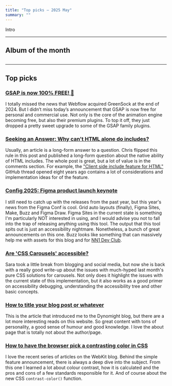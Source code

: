 ```yaml
---
title: "Top picks — 2025 May"
summary: ""
---
```


Intro

---

## Album of the month

![]()

---

## Top picks

### [GSAP is now 100% FREE! 🥳](https://gsap.com/blog/3-13/)

I totally missed the news that Webflow acquired GreenSock at the end of 2024. But I didn’t miss today’s announcement that GSAP is now free for personal and commercial use. Not only is the core of the animation engine becoming free, but also their premium plugins. To top it off, they just dropped a pretty sweet upgrade to some of the GSAP family plugins.

### [Seeking an Answer: Why can't HTML alone do includes?](https://frontendmasters.com/blog/seeking-an-answer-why-cant-html-alone-do-includes/)

Usually, an article is a long-form answer to a question. Chris flipped this rule in this post and published a long-form question about the native ability of HTML includes. The whole post is great, but a lot of value is in the comments section. For example, the ["Client side include feature for HTML"](https://github.com/whatwg/html/issues/2791) GitHub thread opened eight years ago contains a lot of considerations and implementation ideas for of the feature.

### [Config 2025: Figma product launch keynote](https://www.youtube.com/watch?v=HXVlgVWI7tc)

I still need to catch up with the releases from the past year, but this year's news from the Figma Conf is cool. Grid auto layouts (finally), Figma Sites, Make, Buzz and Figma Draw. Figma Sites in the current state is something I'm particularly NOT interested in using, and I would advise you not to fall into the trap of releasing anything using this tool. The output that this tool spits out is just an accessibility nightmare. Nonetheless, a bunch of great announcements on this one. Buzz looks like something that can massively help me with assets for this blog and for [NN1 Dev Club](https://nn1.dev/).

### [Are 'CSS Carousels' accessible?](https://www.sarasoueidan.com/blog/css-carousels-accessibility/)

Sara took a little break from blogging and social media, but now she is back with a really good write-up about the issues with much-hyped last month's pure CSS solutions for carousels. Not only does it highlight the issues with the current state of this implementation, but it also works as a good primer on accessibility debugging, understanding the accessibility tree and other basic concepts.

### [How to title your blog post or whatever](https://dynomight.net/titles/)

This is the article that introduced me to the Dynomight blog, but there are a lot more interesting reads on this website. So great content with tons of personality, a good sense of humour and good knowledge. I love the about page that is totally not about the author/page.

### [How to have the browser pick a contrasting color in CSS](https://webkit.org/blog/16929/contrast-color/)

I love the recent series of articles on the WebKit blog. Behind the simple feature announcement, there is always a deep dive into the subject. From this one I learned a lot about colour contrast, how it is calculated and the pros and cons of a few standards responsible for it. And of course about the new CSS `contrast-color()` function.

